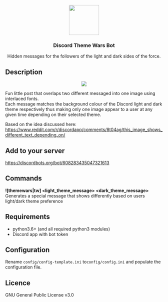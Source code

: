 <p align="center">
<img src="https://i.imgur.com/jfvECFP.png" height="96px" width="96px"/>
<br/>
<h3 align="center">Discord Theme Wars Bot</h3>
<p align="center">Hidden messages for the followers of the light and dark sides of the force.</p>
</p>

## Description
<p align="center">
<img src="https://i.imgur.com/uOOHwn9.png" />
<br />
</p>

Fun little post that overlaps two different messaged into one image using interlaced fonts.    
Each message matches the background colour of the Discord light and dark theme respectively thus making only one image appear to a user at any given time depending on their selected theme.  

Based on the idea discussed here:
https://www.reddit.com/r/discordapp/comments/8t04ag/this_image_shows_different_text_depending_on/

## Add to your server
https://discordbots.org/bot/608283435047321613

## Commands
**![themewars|tw] <light_theme_message> <dark_theme_message>**  
Generates a special message that shows differently based on users light/dark theme preference

## Requirements
* python3.6+ (and all required python3 modules)
* Discord app with bot token

## Configuration
Rename `config/config-template.ini` to`config/config.ini` and populate the configuration file.

## Licence
GNU General Public License v3.0
